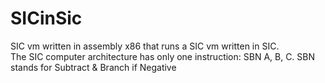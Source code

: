 # SICinSic
SIC vm written in assembly x86 that runs a SIC vm written in SIC.  
The SIC computer architecture has only one instruction: SBN A, B, C. SBN
stands for Subtract & Branch if Negative
